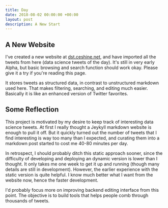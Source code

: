 ```yaml
---
title: Day
date: 2018-08-02 00:00:00 +00:00
layout: post
description: A New Start
---
```


## A New Website

I've created a new website at [dst.ceshine.net](https://dst.ceshine.net), and have imported all the tweets from here (data science tweets of the day). It's still in very early Alpha, but basic browsing and search function should work okay. Please give it a try if you're reading this page.

It stores tweets as structured data, in contrast to unstructured markdown used here. That makes filtering, searching, and editing much easier. Basically it is like an enhanced version of Twitter favorites.

## Some Reflection

This project is motivated by my desire to keep track of interesting data science tweets. At first I really thought a Jeykyll markdown website is enough to pull it off. But it quickly turned out the number of tweets that I find interesting is way too many than I expected, and curating them into a markdown post started to cost me 40-80 minutes per day.

In retrospect, I should probably ditch this static approach sooner, since the difficulty of developing and deploying an dynamic version is lower than I thought. It only takes me one week to get it up and running (though many details are still in development). However, the earlier experience with the static version is quite helpful. I know much better what I want from the website now, hence the faster development.

I'd probably focus more on improving backend editing interface from this point. The objective is to build tools that helps people comb through thousands of tweets.
